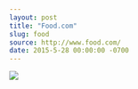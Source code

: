 ```yaml
---
layout: post
title: "Food.com"
slug: food
source: http://www.food.com/
date: 2015-5-28 00:00:00 -0700
---
```


<img src="{{ site.url }}/assets/img/screenshots/food.jpg">
